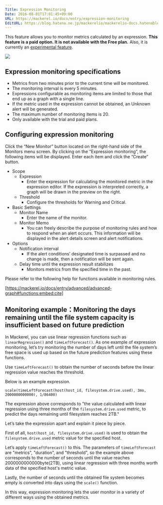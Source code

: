 ```yaml
---
Title: Expression Monitoring
Date: 2016-08-01T17:01:45+09:00
URL: https://mackerel.io/docs/entry/expression-monitoring
EditURL: https://blog.hatena.ne.jp/mackerelio/mackerelio-docs.hatenablog.mackerel.io/atom/entry/10328749687177048258
---
```


This feature allows you to monitor metrics calculated by an expression.
**This feature is a paid option. It is not available with the Free plan.** Also, it is currently an [experimental feature](https://mackerel.io/docs/entry/advanced/experimental-features).

![](https://cdn-ak.f.st-hatena.com/images/fotolife/a/andyyk/20160801/20160801115334.png)

## Expression monitoring specifications

- Metrics from two minutes prior to the current time will be monitored.
- The monitoring interval is every 5 minutes.
- Expressions configurable as monitoring items are limited to those that end up as a graph with a single line.
- If the metric used in the expression cannot be obtained, an Unknown alert will be generated.
- The maximum number of monitoring items is 20.
- Only available with the trial and paid plans.


## Configuring expression monitoring

Click the “New Monitor” button located on the right-hand side of the Monitors menu screen. By clicking on the “Expression monitoring”, the following items will be displayed. Enter each item and click the “Create” button.

- Scope
  - Expression
    - Enter the expression for calculating the monitored metric in the expression editor. If the expression is interpreted correctly, a graph will be drawn in the preview on the right.
  - Threshold
    - Configure the thresholds for Warning and Critical.
- Basic Settings
  - Monitor Name
    - Enter the name of the monitor.
  - Monitor Memo
    - You can freely describe the purpose of monitoring rules and how to respond when an alert occurs. This information will be displayed in the alert details screen and alert notifications.
- Options
  - Notification interval
    - If the alert conditions’ designated time is surpassed and no change is made, then a notification will be sent again.
  - Delay time until the expression result stabilizes
    - Monitors metrics from the specified time in the past.

Please refer to the following help for functions available in monitoring rules.

[https://mackerel.io/docs/entry/advanced/advanced-graph#functions:embed:cite]


<h2 id="future-predictions">Monitoring example：Monitoring the days remaining until the file system capacity is insufficient based on future prediction</h2>

In Mackerel, you can use linear regression functions such as `linearRegression()` and `timeLeftForecast()`.  As one example of expression monitoring, let’s try monitoring the number of days left until the file system’s free space is used up based on the future prediction features using these functions.

Use `timeLeftForecast()` to obtain the number of seconds before the linear regression value reaches the threshold.

Below is an example expression. 

```
scale(timeLeftForecast(host(host_id, filesystem.drive.used), 3mo, 2000000000000), 1/86400)
```

The expression above corresponds to "the value calculated with linear regression using three months of the `filesystem.drive.used` metric, to predict the days remaining until filesystem reaches 2TB."

Let’s take the expression apart and explain it piece by piece.

First of all, `host(host_id, filesystem.drive.used)` is used to obtain the `filesystem.drive.used` metric value for the specified host.

Let’s apply `timeLeftForecast()` to this. The parameters of `timeLeftForecast` are "metrics", "duration", and "threshold", so the example above corresponds to the number of seconds until the value reaches 2000000000000byte(2TB), using linear regression with three months worth data of the specified host's metric value.

Lastly, the number of seconds until the obtained file system becomes empty is converted into days using the `scale()` function.

In this way, expression monitoring lets the user monitor in a variety of different ways using the obtained metrics.
